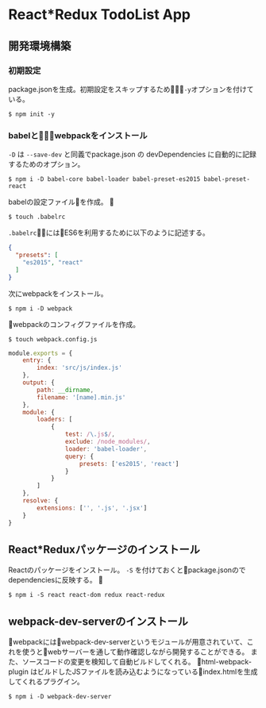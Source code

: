 # React*Redux TodoList App

## 開発環境構築

### 初期設定
package.jsonを生成。初期設定をスキップするため`-y`オプションを付けている。

```node
$ npm init -y 
```

### babelとwebpackをインストール
`-D` は `--save-dev` と同義でpackage.json の devDependencies に自動的に記録するためのオプション。

```
$ npm i -D babel-core babel-loader babel-preset-es2015 babel-preset-react
```

babelの設定ファイルを作成。

```
$ touch .babelrc
```

`.babelrc`にはES6を利用するために以下のように記述する。

```json
{
  "presets": [
    "es2015", "react"
  ]
}
```

次にwebpackをインストール。

```
$ npm i -D webpack
```

webpackのコンフィグファイルを作成。

```
$ touch webpack.config.js
```

```javascript
module.exports = {
    entry: {
        index: 'src/js/index.js'
    },
    output: {
        path: __dirname,
        filename: '[name].min.js'
    },
    module: {
        loaders: [
            {
                test: /\.js$/,
                exclude: /node_modules/,
                loader: 'babel-loader',
                query: {
                    presets: ['es2015', 'react']
                }
            }
        ]
    },
    resolve: {
        extensions: ['', '.js', '.jsx']
    }
}
```

## React*Reduxパッケージのインストール
Reactのパッケージをインストール。
`-S` を付けておくとpackage.jsonのでdependenciesに反映する。

```
$ npm i -S react react-dom redux react-redux
```

## webpack-dev-serverのインストール
webpackにはwebpack-dev-serverというモジュールが用意されていて、これを使うとwebサーバーを通して動作確認しながら開発することができる。
また、ソースコードの変更を検知して自動ビルドしてくれる。
html-webpack-plugin はビルドしたJSファイルを読み込むようになっているindex.htmlを生成してくれるプラグイン。

```
$ npm i -D webpack-dev-server
```

